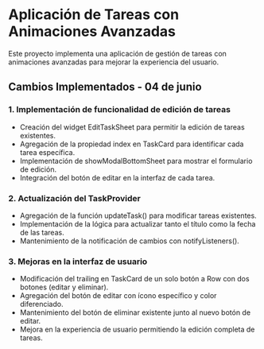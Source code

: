 # Aplicación de Tareas con Animaciones Avanzadas

Este proyecto implementa una aplicación de gestión de tareas con animaciones avanzadas para mejorar la experiencia del usuario.

## Cambios Implementados - 04 de junio

### 1. Implementación de funcionalidad de edición de tareas
- Creación del widget EditTaskSheet para permitir la edición de tareas existentes.
- Agregación de la propiedad index en TaskCard para identificar cada tarea específica.
- Implementación de showModalBottomSheet para mostrar el formulario de edición.
- Integración del botón de editar en la interfaz de cada tarea.

### 2. Actualización del TaskProvider
- Agregación de la función updateTask() para modificar tareas existentes.
- Implementación de la lógica para actualizar tanto el título como la fecha de las tareas.
- Mantenimiento de la notificación de cambios con notifyListeners().

### 3. Mejoras en la interfaz de usuario
- Modificación del trailing en TaskCard de un solo botón a Row con dos botones (editar y eliminar).
- Agregación del botón de editar con ícono específico y color diferenciado.
- Mantenimiento del botón de eliminar existente junto al nuevo botón de editar.
- Mejora en la experiencia de usuario permitiendo la edición completa de tareas.
